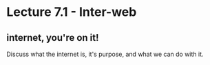 # Lecture 7.1 - Inter-web

## internet, you're on it!

Discuss what the internet is, it's purpose, and what we can do with it.
